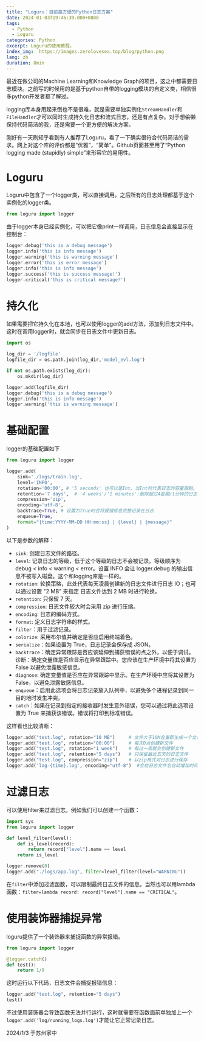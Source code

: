 ```yaml
---
title: "Loguru：目前最方便的Python日志方案"
date: 2024-01-03T19:46:39.000+0800
tags: 
  - Python
  - Loguru
categories: Python
excerpt: Loguru的使用教程。
index_img:  https://images.zerolovesea.top/blog/python.png
lang: zh
duration: 8min
---
```


最近在做公司的Machine Learning和Knowledge Graph的项目，这之中都需要日志模块。之前写的时候用的是基于python自带的logging模块的自定义类，相信很多python开发者都了解过。

logging库本身用起来倒也不是很难，就是需要单独实例化`StreamHandler`和`FileHandler`才可以同时生成持久化日志和流式日志，还是有点复杂。对于想~~偷懒~~保持代码简洁的我，还是需要一个更方便的解决方案。

刚好有一天刷知乎看到有人推荐了Loguru，看了一下确实很符合代码简洁的需求。网上对这个库的评价都是“优雅”，“简单”。Github页面甚至用了“Python logging made (stupidly) simple”来形容它的易用性。

# Loguru

Loguru中包含了一个logger类，可以直接调用。之后所有的日志处理都基于这个实例化的logger类。

```python
from loguru import logger
```

由于logger本身已经实例化，可以把它像print一样调用，日志信息会直接显示在控制台：

```python
logger.debug('this is a debug message')
logger.info('this is info message')
logger.warning('this is warning message')
logger.error('this is error message')
logger.info('this is info message')
logger.success('this is success message!')
logger.critical('this is critical message!')
```

# 持久化

如果需要把它持久化在本地，也可以使用logger的add方法，添加到日志文件中。这时在调用logger时，就会同步在日志文件中更新日志。

```python
import os

log_dir = '/logfile'
logfile_dir = os.path.join(log_dir,'model_evl.log')

if not os.path.exists(log_dir):
    os.mkdir(log_dir)

logger.add(logfile_dir)
logger.debug('this is a debug message')
logger.info('this is info message')
logger.warning('this is warning message')
```

# 基础配置

logger的基础配置如下

```python
from loguru import logger

logger.add(
    sink='./logs/train.log',  
    level='INFO',
    rotation='00:00', # '5 seconds' 也可以是Int，当Int时代表日志的容量限制。      
    retention='7 days',  # '4 weeks'/'1 minutes':删除超过4星期/1分钟的日志 3: 仅保留三个最新文件
    compression='zip',        
    encoding='utf-8',  
    backtrace=True, # 设置为True时会将报错信息完整记录在日志
    enqueue=True,
    format="{time:YYYY-MM-DD HH:mm:ss} | {level} | {message}"
)
```

以下是参数的解释：

- `sink`:  创建日志文件的路径。
- `level`: 记录日志的等级，低于这个等级的日志不会被记录。等级顺序为 debug < info < warning < error。设置 INFO 会让 logger.debug 的输出信息不被写入磁盘。这个和logging库是一样的。
- `rotation`: 轮换策略，此处代表每天凌晨创建新的日志文件进行日志 IO；也可以通过设置 "2 MB" 来指定 日志文件达到 2 MB 时进行轮换。
- `retention`: 只保留 7 天。
- `compression`: 日志文件较大时会采用 zip 进行压缩。
- `encoding`: 日志的编码方式。
- `format`: 定义日志字符串的样式。
- `filter`：用于过滤记录。 
- `colorize`: 采用布尔值并确定是否应启用终端着色。 
- `serialize`：如果设置为 True，日志记录会保存成 JSON。 
- `backtrace`：确定异常跟踪是否应该延伸到捕获错误的点之外，以便于调试。 诊断：确定变量值是否应显示在异常跟踪中。您应该在生产环境中将其设置为 False 以避免泄露敏感信息。 
- `diagnose`: 确定变量值是否应在异常跟踪中显示。在生产环境中应将其设置为 False，以避免泄露敏感信息。
- `enqueue`：启用此选项会将日志记录放入队列中，以避免多个进程记录到同一目的地时发生冲突。 
- `catch`：如果在记录到指定的接收器时发生意外错误，您可以通过将此选项设置为 True 来捕获该错误。错误将打印到标准错误。

这样看也比较清晰：

```python
logger.add("test.log", rotation="10 MB")     # 文件大于10M会重新生成一个文件
logger.add("test.log", rotation="00:00")     # 每天0点创建新文件
logger.add("test.log", rotation="1 week")    # 每过一周就会创建新文件
logger.add("test.log", retention="5 days")   # 只保留最近五天的日志文件
logger.add("test.log", compression="zip")    # 以zip格式对日志进行保存
logger.add('log-{time}.log', encoding="utf-8")  #会给日志文件名自动增加时间信息以区分，比如log-2021-03-15_23-36-51_241786.log，encoding参数设置保存为UTF-8编码
```

# 过滤日志

可以使用filter来过滤日志。例如我们可以创建一个函数：

```python
import sys
from loguru import logger

def level_filter(level):
    def is_level(record):
        return record["level"].name == level
    return is_level

logger.remove(0)
logger.add("./logs/app.log", filter=level_filter(level="WARNING"))
```

在`filter`中添加过滤函数，可以限制最终日志文件的信息。当然也可以用lambda函数：`filter=lambda record: record["level"].name == "CRITICAL"`。

# 使用装饰器捕捉异常

loguru提供了一个装饰器来捕捉函数的异常报错。

```python
from loguru import logger

@logger.catch()
def test():
    return 1/0
```

这时运行以下代码，日志文件会捕捉报错信息：

```python
logger.add("test.log", retention="5 days")
test()
```

不过使用装饰器会导致函数无法并行运行，这时就需要在函数面前单独加上一个`logger.add('log/running_logs.log')`才能让它正常记录日志。


2024/1/3 于苏州家中

